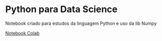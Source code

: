 # Python para Data Science

Notebook criado para estudos da linguagem Python e uso da lib Numpy

[Notebook Colab](/Python_Data_Science_Numpy.ipynb)
